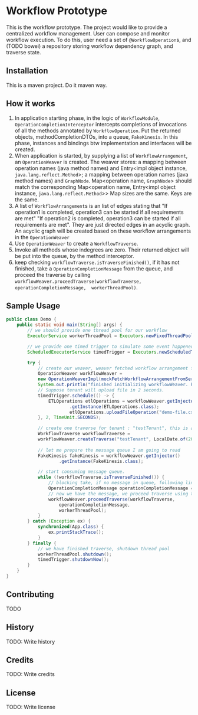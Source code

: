 # Workflow Prototype

This is the workflow prototype. The project would like to provide a centralized workflow management. 
User can compose and monitor workflow execution. To do this, user need a set of `@WorkflowOperation`s,
and (TODO bowei) a repository storing workflow dependency graph, and traverse state.

## Installation

This is a maven project. Do it maven way.

## How it works

1. In application starting phase, in the logic of `WorkflowModule`, `OperationCompletionInterceptor` intercepts completions of 
  invocations of all the methods annotated by `WorkflowOperation`. Put the returned objects, 
  methodCompletionDTOs, into a queue, `FakeKinesis`. In this phase, instances and bindings btw 
  implementation and interfaces will be created.  
2. When application is started, by supplying a list of `WorkflowArrangement`, an `OperationWeaver`
  is created. The weaver stores: a mapping between operation names (java method names) and 
  Entry<impl object instance, `java.lang.reflect.Method`>;
  a mapping between operation names (java method names) and `GraphNode`.
  Map<operation name, `GraphNode`> should match the corresponding Map<operation name, Entry<impl object instance, `java.lang.reflect.Method`>>
  Map sizes are the same. Keys are the same.
3. A list of `WorkflowArrangement`s is an list of edges stating that
  "If operation1 is completed, operation3 can be started if all requirements are met"
  "If operation2 is completed, operation3 can be started if all requirements are met".
  They are just directed edges in an acyclic graph. An acyclic graph will be created based
  on these workflow arrangements in the `OperationWeaver`
4. Use `OperationWeaver` to create a `WorkflowTraverse`.
5. Invoke all methods whose indegrees are zero. Their returned object will be put into the queue,
  by the method interceptor.
6. keep checking `workflowTraverse.isTraverseFinished()`, if it has not finished, 
  take a `OperationCompletionMessage` from the queue, and proceed the traverse by calling
  `workflowWeaver.proceedTraverse(workflowTraverse, 
                       operationCompletionMessage, 
                       workerThreadPool)`. 
## Sample Usage

```java
public class Demo {
    public static void main(String[] args) {
        // we should provide one thread pool for our workflow
        ExecutorService workerThreadPool = Executors.newFixedThreadPool(3);

        // we provide one timed trigger to simulate some event happened at some time
        ScheduledExecutorService timedTrigger = Executors.newScheduledThreadPool(1);

        try {
            // create our weaver, weaver fetched workflow arrangement from server
            OperationWeaver workflowWeaver = 
            new OperationWeaverImpl(mockFetchWorkflowArrangementFromServer());
            System.out.println("finished initializing workflowWeaver. Program starts...\n\n");
            // Suppose tenant will upload file in 2 seconds.
            timedTrigger.schedule(() -> {
                ETLOperations etlOperations = workflowWeaver.getInjector()
                        .getInstance(ETLOperations.class);
                        etlOperations.uploadFileOperation("demo-file.csv");
            }, 2, TimeUnit.SECONDS);

            // create one traverse for tenant : "testTenant", this is a traverse of 2017-02-19
            WorkflowTraverse workflowTraverse = 
            workflowWeaver.createTraverse("testTenant", LocalDate.of(2017, 2, 19));
    
            // let me prepare the message queue I am going to read
            FakeKinesis fakeKinesis = workflowWeaver.getInjector()
                    .getInstance(FakeKinesis.class);

            // start consuming message queue.
            while (!workflowTraverse.isTraverseFinished()) {
                // blocking take, if no message in queue, following line of code will block
                OperationCompletionMessage operationCompletionMessage = fakeKinesis.take();
                // now we have the message, we proceed traverse using this completion message
                workflowWeaver.proceedTraverse(workflowTraverse, 
                    operationCompletionMessage, 
                    workerThreadPool);
            }
        } catch (Exception ex) {
            synchronized(App.class) {
                ex.printStackTrace();
            }
        } finally {
            // we have finished traverse, shutdown thread pool
            workerThreadPool.shutdown();
            timedTrigger.shutdownNow();
        }
    }
}
```

## Contributing

TODO

## History

TODO: Write history

## Credits

TODO: Write credits

## License

TODO: Write license